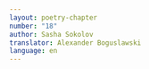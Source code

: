```yaml
---
layout: poetry-chapter
number: "18"
author: Sasha Sokolov
translator: Alexander Boguslawski
language: en
---
```

